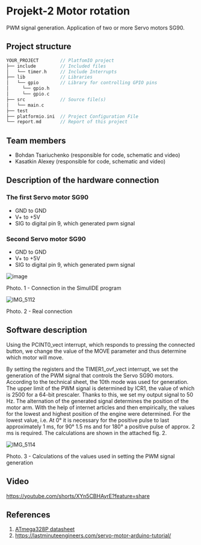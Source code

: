 # Projekt-2 Motor rotation

PWM signal generation. Application of two or more Servo motors SG90.

## Project structure

   ```c
   YOUR_PROJECT        // PlatfomIO project
   ├── include         // Included files
   │   └── timer.h     // Include Interrupts
   ├── lib             // Libraries
   │   └── gpio        // Library for controlling GPIO pins
   │     └── gpio.h
   │     └── gpio.c                   
   ├── src             // Source file(s)
   │   └── main.c
   ├── test     
   ├── platformio.ini  // Project Configuration File
   └── report.md       // Report of this project
   ```

## Team members

* Bohdan Tsariuchenko (responsible for code, schematic and video)
* Kasatkin Alexey (responsible for code, schematic and video)

## Description of the hardware connection
### The first Servo motor SG90
* GND to GND
* V+ to +5V
* SIG to digital pin 9, which generated pwm signal

### Second Servo motor SG90
* GND to GND
* V+ to +5V
* SIG to digital pin 9, which generated pwm signal

![image](https://user-images.githubusercontent.com/99403641/207333823-ff0152bc-980c-4dc5-b27e-08ee8bdcb350.png)


Photo. 1 - Connection in the SimulIDE program

![IMG_5112](https://user-images.githubusercontent.com/99403641/207384070-fdf339b7-17d1-48d1-ab74-e6aeb7e71be6.jpg)

Photo. 2 - Real connection 

## Software description

Using the PCINT0_vect interrupt, which responds to pressing the connected button, we change the value of the MOVE parameter and thus determine which motor will move.

By setting the registers and the TIMER1_ovf_vect interrupt, we set the generation of the PWM signal that controls the Servo SG90 motors. According to the technical sheet, the 10th mode was used for generation. The upper limit of the PWM signal is determined by ICR1, the value of which is 2500 for a 64-bit prescaler. Thanks to this, we set my output signal to 50 Hz. The alternation of the generated signal determines the position of the motor arm. With the help of internet articles and then empirically, the values for the lowest and highest position of the engine were determined. For the lowest value, i.e. At 0° it is necessary for the positive pulse to last approximately 1 ms, for 90° 1.5 ms and for 180° a positive pulse of approx. 2 ms is required. The calculations are shown in the attached fig. 2.

![IMG_5114](https://user-images.githubusercontent.com/99403641/207389696-7a23456c-58b3-42c9-b48a-b7e5692c1cd1.jpg)

Photo. 3 - Calculations of the values used in setting the PWM signal generation


## Video
https://youtube.com/shorts/XYn5CBHAyrE?feature=share

## References

1. [ATmega328P datasheet](https://ww1.microchip.com/downloads/aemDocuments/documents/MCU08/ProductDocuments/DataSheets/ATmega48A-PA-88A-PA-168A-PA-328-P-DS-DS40002061B.pdf)
2. https://lastminuteengineers.com/servo-motor-arduino-tutorial/
